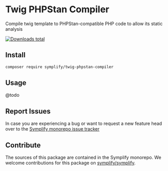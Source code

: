 # Twig PHPStan Compiler

Compile twig template to PHPStan-compatible PHP code to allow its static analysis

[![Downloads total](https://img.shields.io/packagist/dt/symplify/twig-phpstan-compiler.svg?style=flat-square)](https://packagist.org/packages/symplify/twig-phpstan-compiler/stats)

## Install

```bash
composer require symplify/twig-phpstan-compiler
```

## Usage

@todo

## Report Issues

In case you are experiencing a bug or want to request a new feature head over to the [Symplify monorepo issue tracker](https://github.com/symplify/symplify/issues)

## Contribute

The sources of this package are contained in the Symplify monorepo. We welcome contributions for this package on [symplify/symplify](https://github.com/symplify/symplify).
